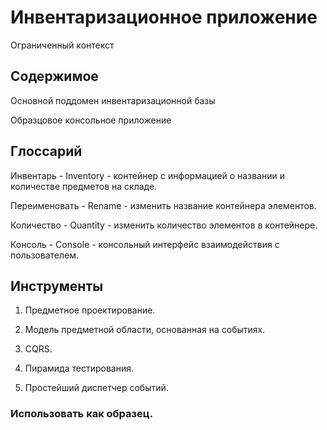 # Инвентаризационное приложение

Ограниченный контекст

## Содержимое

Основной поддомен инвентаризационной базы

Образцовое консольное приложение

## Глоссарий

Инвентарь - Inventory - контейнер с информацией о названии и количестве предметов на складе.

Переименовать - Rename - изменить название контейнера элементов.

Количество - Quantity - изменить количество элементов в контейнере.

Консоль - Console - консольный интерфейс взаимодействия с пользователем.

## Инструменты

1) Предметное проектирование.

2) Модель предметной области, основанная на событиях.

3) CQRS.

4) Пирамида тестирования.

5) Простейший диспетчер событий.

### Использовать как образец.
